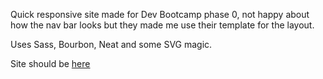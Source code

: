 Quick responsive site made for Dev Bootcamp phase 0, not happy about how the nav bar looks but they made me use their template for the layout.

Uses Sass, Bourbon, Neat and some SVG magic.

Site should be [here](http://dev.josemenor.com/) 

